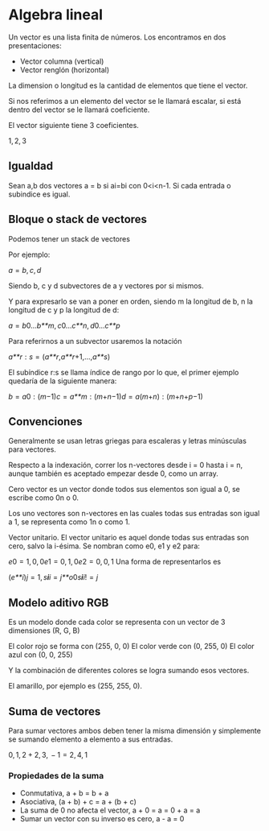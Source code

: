 # Algebra lineal

Un vector es una lista finita de números. Los encontramos en dos
presentaciones:

-   Vector columna (vertical)
-   Vector renglón (horizontal)

La dimension o longitud es la cantidad de elementos que tiene el vector.

Si nos referimos a un elemento del vector se le llamará escalar, si está
dentro del vector se le llamará coeficiente.

El vector siguiente tiene 3 coeficientes.

1, 2, 3

## Igualdad

Sean a,b dos vectores a = b si ai=bi con 0\<i\<n-1. Si cada entrada o
subindice es igual.

## Bloque o stack de vectores

Podemos tener un stack de vectores

Por ejemplo:

*a* = *b*, *c*, *d*

Siendo b, c y d subvectores de a y vectores por si mismos.

Y para expresarlo se van a poner en orden, siendo m la longitud de b, n
la longitud de c y p la longitud de d:

*a* = *b*0...*b**m*, *c*0...*c**n*, *d*0...*c**p*

Para referirnos a un subvector usaremos la notación

*a**r* : *s* = (*a**r*,*a**r*+1,...,*a**s*)

El subíndice r:s se llama índice de rango por lo que, el primer ejemplo
quedaría de la siguiente manera:

*b* = *a*0 : (*m*−1)*c* = *a**m* : (*m*+*n*−1)*d* = *a*(*m*+*n*) : (*m*+*n*+*p*−1)

## Convenciones

Generalmente se usan letras griegas para escaleras y letras minúsculas
para vectores.

Respecto a la indexación, correr los n-vectores desde i = 0 hasta i = n,
aunque también es aceptado empezar desde 0, como un array.

Cero vector es un vector donde todos sus elementos son igual a 0, se
escribe como 0n o 0.

Los uno vectores son n-vectores en las cuales todas sus entradas son
igual a 1, se representa como 1n o como 1.

Vector unitario. El vector unitario es aquel donde todas sus entradas
son cero, salvo la i-ésima. Se nombran como e0, e1 y e2 para:

*e*0 = 1, 0, 0*e*1 = 0, 1, 0*e*2 = 0, 0, 1 Una forma de representarlos
es

(*e**i*)*j* = 1, *s**i**i* = *j**o*0*s**i**i*! = *j*

## Modelo aditivo RGB

Es un modelo donde cada color se representa con un vector de 3
dimensiones (R, G, B)

El color rojo se forma con (255, 0, 0) El color verde con (0, 255, 0) El
color azul con (0, 0, 255)

Y la combinación de diferentes colores se logra sumando esos vectores.

El amarillo, por ejemplo es (255, 255, 0).

## Suma de vectores

Para sumar vectores ambos deben tener la misma dimensión y simplemente
se sumando elemento a elemento a sus entradas.

0, 1, 2 + 2, 3,  − 1 = 2, 4, 1

### Propiedades de la suma

-   Conmutativa, a + b = b + a
-   Asociativa, (a + b) + c = a + (b + c)
-   La suma de 0 no afecta el vector, a + 0 = a = 0 + a = a
-   Sumar un vector con su inverso es cero, a - a = 0
